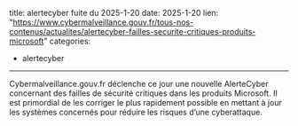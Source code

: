  
title: alertecyber fuite du 2025-1-20
date: 2025-1-20
lien: "https://www.cybermalveillance.gouv.fr/tous-nos-contenus/actualites/alertecyber-failles-securite-critiques-produits-microsoft"
categories:
  - alertecyber
---

Cybermalveillance.gouv.fr déclenche ce jour une nouvelle AlerteCyber concernant des failles de sécurité critiques dans les produits Microsoft. Il est primordial de les corriger le plus rapidement possible en mettant à jour les systèmes concernés pour réduire les risques d’une cyberattaque.
